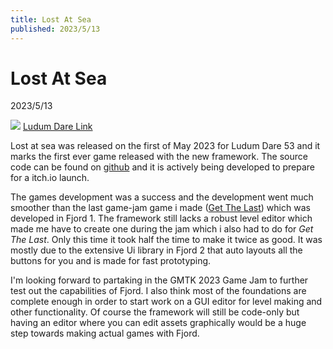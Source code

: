 ```yaml
---
title: Lost At Sea
published: 2023/5/13
---
```


# Lost At Sea

2023/5/13

<img src="/posts/lost-at-sea.png" />
<a href="https://ldjam.com/events/ludum-dare/53/lost-at-sea">Ludum Dare Link</a>

Lost at sea was released on the first of May 2023
for Ludum Dare 53 and it marks the first ever game released
with the new framework. The source code can be found
on <a href="https://github.com/shykeiichi/LostAtSea-LD53">github</a> and
it is actively being developed to prepare for a itch.io launch.

The games development was a success and the development went much smoother
than the last game-jam game i made (<a href="https://shykeiichi.itch.io/get-the-last">Get The Last</a>) which was developed in Fjord 1. The framework
still lacks a robust level editor which made me have to create one during the jam
which i also had to do for <i>Get The Last</i>. Only this time it took half the time
to make it twice as good. It was mostly due to the extensive Ui library in Fjord 2
that auto layouts all the buttons for you and is made for fast prototyping.

I'm looking forward to partaking in the GMTK 2023 Game Jam to further test out
the capabilities of Fjord. I also think most of the foundations are complete enough
in order to start work on a GUI editor for level making and other functionality. Of
course the framework will still be code-only but having an editor where you can
edit assets graphically would be a huge step towards making actual games with Fjord.
